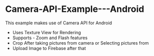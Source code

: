 # Camera-API-Example---Android

This example makes use of Camera API for Android
 
* Uses Texture View for Rendering
* Supports - Zoom and Flash features
* Crop After taking pictures from camera or Selecting pictures from
* Upload Image to Firebase after that
